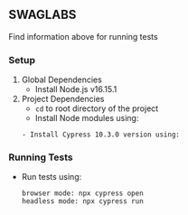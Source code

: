 ## SWAGLABS

Find information above for running tests

### Setup

1. Global Dependencies
   - Install Node.js v16.15.1
2. Project Dependencies
   - `cd` to root directory of the project
   - Install Node modules using:
   ```
   - Install Cypress 10.3.0 version using:
   ```
    
  ### Running Tests

- Run tests using:
  ```
  browser mode: npx cypress open
  headless mode: npx cypress run
  ```
